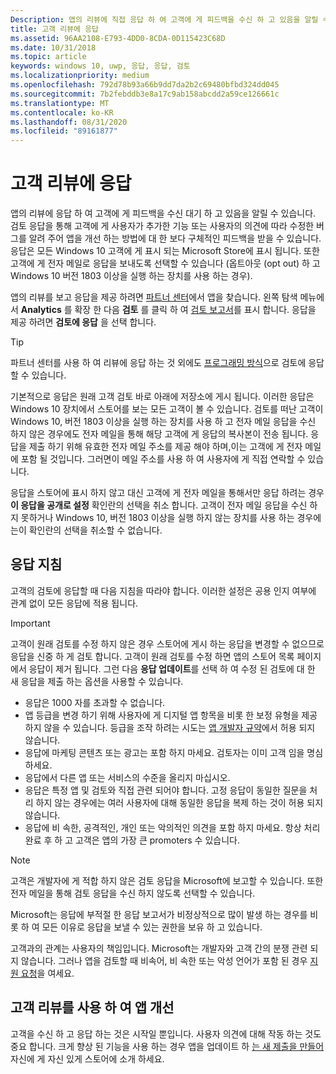 ```yaml
---
Description: 앱의 리뷰에 직접 응답 하 여 고객에 게 피드백을 수신 하 고 있음을 알릴 수 있습니다.
title: 고객 리뷰에 응답
ms.assetid: 96AA2108-E793-4DD0-8CDA-0D115423C68D
ms.date: 10/31/2018
ms.topic: article
keywords: windows 10, uwp, 응답, 응답, 검토
ms.localizationpriority: medium
ms.openlocfilehash: 792d78b93a66b9dd7da2b2c69480bfbd324dd045
ms.sourcegitcommit: 7b2febddb3e8a17c9ab158abcdd2a59ce126661c
ms.translationtype: MT
ms.contentlocale: ko-KR
ms.lasthandoff: 08/31/2020
ms.locfileid: "89161877"
---
```

# <a name="respond-to-customer-reviews"></a>고객 리뷰에 응답


앱의 리뷰에 응답 하 여 고객에 게 피드백을 수신 대기 하 고 있음을 알릴 수 있습니다. 검토 응답을 통해 고객에 게 사용자가 추가한 기능 또는 사용자의 의견에 따라 수정한 버그를 알려 주어 앱을 개선 하는 방법에 대 한 보다 구체적인 피드백을 받을 수 있습니다. 응답은 모든 Windows 10 고객에 게 표시 되는 Microsoft Store에 표시 됩니다. 또한 고객에 게 전자 메일로 응답을 보내도록 선택할 수 있습니다 (옵트아웃 (opt out) 하 고 Windows 10 버전 1803 이상을 실행 하는 장치를 사용 하는 경우).

앱의 리뷰를 보고 응답을 제공 하려면 [파트너 센터](https://partner.microsoft.com/dashboard)에서 앱을 찾습니다. 왼쪽 탐색 메뉴에서 **Analytics** 를 확장 한 다음 **검토** 를 클릭 하 여 [검토 보고서](reviews-report.md)를 표시 합니다. 응답을 제공 하려면 **검토에 응답** 을 선택 합니다.

> [!TIP]
> 파트너 센터를 사용 하 여 리뷰에 응답 하는 것 외에도 [프로그래밍 방식](../monetize/submit-responses-to-app-reviews.md)으로 검토에 응답할 수 있습니다.

기본적으로 응답은 원래 고객 검토 바로 아래에 저장소에 게시 됩니다. 이러한 응답은 Windows 10 장치에서 스토어를 보는 모든 고객이 볼 수 있습니다. 검토를 떠난 고객이 Windows 10, 버전 1803 이상을 실행 하는 장치를 사용 하 고 전자 메일 응답을 수신 하지 않은 경우에도 전자 메일을 통해 해당 고객에 게 응답의 복사본이 전송 됩니다.  응답을 제출 하기 위해 유효한 전자 메일 주소를 제공 해야 하며,이는 고객에 게 전자 메일에 포함 될 것입니다. 그러면이 메일 주소를 사용 하 여 사용자에 게 직접 연락할 수 있습니다.

응답을 스토어에 표시 하지 않고 대신 고객에 게 전자 메일을 통해서만 응답 하려는 경우 **이 응답을 공개로 설정** 확인란의 선택을 취소 합니다. 고객이 전자 메일 응답을 수신 하지 못하거나 Windows 10, 버전 1803 이상을 실행 하지 않는 장치를 사용 하는 경우에는이 확인란의 선택을 취소할 수 없습니다.

## <a name="guidelines-for-responses"></a>응답 지침

고객의 검토에 응답할 때 다음 지침을 따라야 합니다. 이러한 설정은 공용 인지 여부에 관계 없이 모든 응답에 적용 됩니다.

> [!IMPORTANT]
> 고객이 원래 검토를 수정 하지 않은 경우 스토어에 게시 하는 응답을 변경할 수 없으므로 응답을 신중 하 게 검토 합니다. 고객이 원래 검토를 수정 하면 앱의 스토어 목록 페이지에서 응답이 제거 됩니다. 그런 다음 **응답 업데이트**를 선택 하 여 수정 된 검토에 대 한 새 응답을 제출 하는 옵션을 사용할 수 있습니다.

-   응답은 1000 자를 초과할 수 없습니다.
-   앱 등급을 변경 하기 위해 사용자에 게 디지털 앱 항목을 비롯 한 보정 유형을 제공 하지 않을 수 있습니다. 등급을 조작 하려는 시도는 [앱 개발자 규약](/legal/windows/agreements/app-developer-agreement)에서 허용 되지 않습니다.
-   응답에 마케팅 콘텐츠 또는 광고는 포함 하지 마세요. 검토자는 이미 고객 임을 명심 하세요.
-   응답에서 다른 앱 또는 서비스의 수준을 올리지 마십시오.
-   응답은 특정 앱 및 검토와 직접 관련 되어야 합니다. 고정 응답이 동일한 질문을 처리 하지 않는 경우에는 여러 사용자에 대해 동일한 응답을 복제 하는 것이 허용 되지 않습니다.
-   응답에 비 속한, 공격적인, 개인 또는 악의적인 의견을 포함 하지 마세요. 항상 처리 완료 후 하 고 고객은 앱의 가장 큰 promoters 수 있습니다.

> [!NOTE]
> 고객은 개발자에 게 적합 하지 않은 검토 응답을 Microsoft에 보고할 수 있습니다. 또한 전자 메일을 통해 검토 응답을 수신 하지 않도록 선택할 수 있습니다.
>
> Microsoft는 응답에 부적절 한 응답 보고서가 비정상적으로 많이 발생 하는 경우를 비롯 하 여 모든 이유로 응답을 보낼 수 있는 권한을 보유 하 고 있습니다.

고객과의 관계는 사용자의 책임입니다. Microsoft는 개발자와 고객 간의 분쟁 관련 되지 않습니다. 그러나 앱을 검토할 때 비속어, 비 속한 또는 악성 언어가 포함 된 경우 [지원 요청](https://developer.microsoft.com/windows/support)을 여세요.


## <a name="use-customer-reviews-to-improve-your-app"></a>고객 리뷰를 사용 하 여 앱 개선

고객을 수신 하 고 응답 하는 것은 시작일 뿐입니다. 사용자 의견에 대해 작동 하는 것도 중요 합니다. 크게 향상 된 기능을 사용 하는 경우 앱을 업데이트 하 [는 새 제출을 만들어](app-submissions.md) 자신에 게 자신 있게 스토어에 소개 하세요.